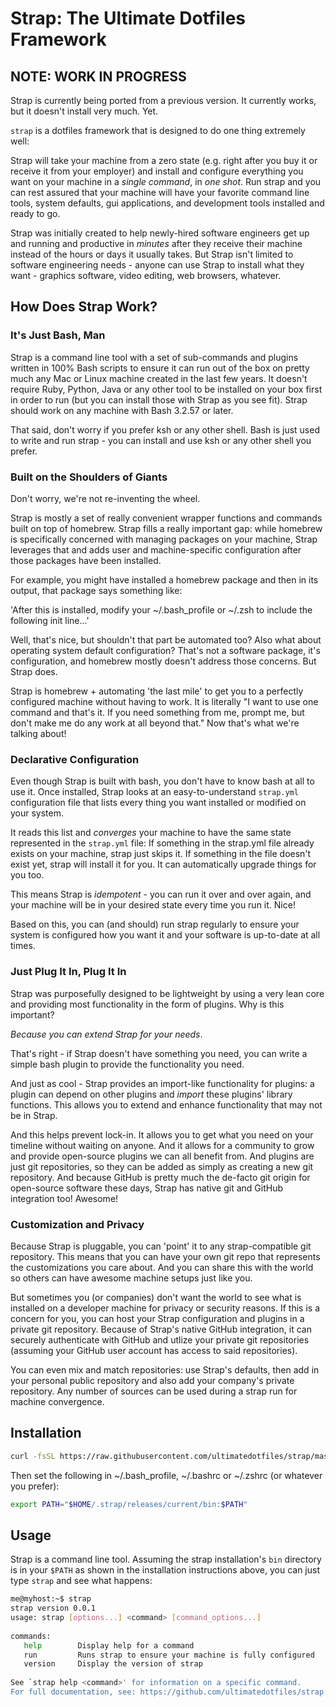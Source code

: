 # Strap: The Ultimate Dotfiles Framework

## NOTE: WORK IN PROGRESS

Strap is currently being ported from a previous version.  It currently works, but it doesn't install very much.  Yet.

`strap` is a dotfiles framework that is designed to do one thing extremely well: 

Strap will take your machine from a zero state (e.g. right after you buy it or receive it from your 
employer) and install and configure everything you want on your machine in a *single command*, in *one shot*.  Run 
strap and you can rest assured that your machine will have your favorite command line tools, system defaults, gui 
applications, and development tools installed and ready to go.

Strap was initially created to help newly-hired software engineers get up and running and
productive in *minutes* after they receive their machine instead of the hours or days it usually takes.  But Strap
isn't limited to software engineering needs - anyone can use Strap to install what they want - graphics software, 
video editing, web browsers, whatever.

## How Does Strap Work?

### It's Just Bash, Man

Strap is a command line tool with a set of sub-commands and plugins written in 100% Bash scripts to ensure it can run
out of the box on pretty much any Mac or Linux machine created in the last few years.  It doesn't require Ruby, 
Python, Java or any other tool to be installed on your box first in order to run (but you can install those 
with Strap as you see fit). Strap should work on any machine with Bash 3.2.57 or later.

That said, don't worry if you prefer ksh or any other shell.  Bash is just used to write and run strap - you 
can install and use ksh or any other shell you prefer.

### Built on the Shoulders of Giants

Don't worry, we're not re-inventing the wheel.
 
Strap is mostly a set of really convenient wrapper functions
and commands built on top of homebrew.  Strap fills a really important gap: while homebrew is specifically concerned with 
managing packages on your machine, Strap leverages that and adds user and machine-specific configuration after those 
packages have been installed.

For example, you might have installed a homebrew package and then in its output, that package says something like:

'After this is installed, modify your ~/.bash_profile or ~/.zsh to include the following init line...'

Well, that's nice, but shouldn't that part be automated too?  Also what about operating system default configuration?
That's not a software package, it's configuration, and homebrew mostly doesn't address those concerns.  But Strap does.

Strap is homebrew + automating 'the last mile' to get you to a perfectly configured machine without
having to work. It is literally "I want to use one command and that's it.  If you need something from me, 
prompt me, but don't make me do any work at all beyond that."  Now that's what we're talking about!

### Declarative Configuration

Even though Strap is built with bash, you don't have to know bash at all to use it.  Once installed, Strap looks 
at an easy-to-understand `strap.yml` configuration file that lists every thing you want installed or modified
on your system.

It reads this list and *converges* your machine to have the same state represented in the `strap.yml` file:  If 
something in the strap.yml file already exists on your machine, strap just skips it.  If something in the file doesn't
exist yet, strap will install it for you.  It can automatically upgrade things for you too.

This means Strap is *idempotent* - you can run it over and over again, and your machine will be in your desired state
every time you run it. Nice! 

Based on this, you can (and should) run strap regularly to ensure your system is configured how you want it and your 
software is up-to-date at all times.  

### Just Plug It In, Plug It In

Strap was purposefully designed to be lightweight by using a very lean core and providing most functionality in
the form of plugins.  Why is this important?

*Because you can extend Strap for your needs*.

That's right - if Strap doesn't have something you need, you can write a simple bash plugin to provide the 
functionality you need.

And just as cool - Strap provides an import-like functionality for plugins:  a plugin can depend on other plugins and
*import* these plugins' library functions.  This allows you to extend and enhance functionality that may not be in Strap.

And this helps prevent lock-in.  It allows you to get what you need on your timeline without waiting on anyone.  And it 
allows for a community to grow and provide open-source plugins we can all benefit from.  And plugins are just git 
repositories, so they can be added as simply as creating a new git repository.  And because GitHub is pretty much the
de-facto git origin for open-source software these days, Strap has native git and GitHub integration too!  Awesome!

### Customization and Privacy

Because Strap is pluggable, you can 'point' it to any strap-compatible git repository.  This means that you can
have your own git repo that represents the customizations you care about.  And you can share this with the world so 
others can have awesome machine setups just like you.

But sometimes you (or companies) don't want the world to see what is installed on a developer machine for privacy or 
security reasons.  If this is a concern for you, you can host your Strap configuration and plugins in a private git 
repository. Because of Strap's native GitHub integration, it can securely authenticate with GitHub and utlize your 
private git repositories (assuming your GitHub user account has access to said repositories).

You can even mix and match repositories: use Strap's defaults, then add in your personal public repository and also 
add your company's private repository.  Any number of sources can be used during a strap run for machine convergence.

## Installation

```bash
curl -fsSL https://raw.githubusercontent.com/ultimatedotfiles/strap/master/run | bash
```

Then set the following in ~/.bash_profile, ~/.bashrc or ~/.zshrc (or whatever you prefer):

```bash
export PATH="$HOME/.strap/releases/current/bin:$PATH"
```

## Usage

Strap is a command line tool.  Assuming the strap installation's `bin` directory is in your `$PATH` as shown in the
installation instructions above, you can just type `strap` and see what happens:

```bash
me@myhost:~$ strap
strap version 0.0.1
usage: strap [options...] <command> [command_options...]
 
commands:
   help        Display help for a command
   run         Runs strap to ensure your machine is fully configured
   version     Display the version of strap
 
See `strap help <command>' for information on a specific command.
For full documentation, see: https://github.com/ultimatedotfiles/strap
```
